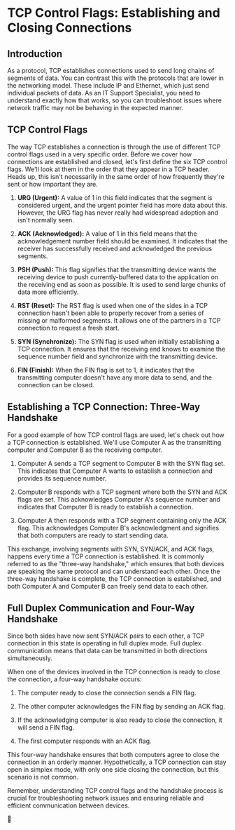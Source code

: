 # TCP Control Flags: Establishing and Closing Connections

## Introduction

As a protocol, TCP establishes connections used to send long chains of segments of data. You can contrast this with the protocols that are lower in the networking model. These include IP and Ethernet, which just send individual packets of data. As an IT Support Specialist, you need to understand exactly how that works, so you can troubleshoot issues where network traffic may not be behaving in the expected manner.

## TCP Control Flags

The way TCP establishes a connection is through the use of different TCP control flags used in a very specific order. Before we cover how connections are established and closed, let's first define the six TCP control flags. We'll look at them in the order that they appear in a TCP header. Heads up, this isn't necessarily in the same order of how frequently they're sent or how important they are.

1. **URG (Urgent):** A value of 1 in this field indicates that the segment is considered urgent, and the urgent pointer field has more data about this. However, the URG flag has never really had widespread adoption and isn't normally seen.

2. **ACK (Acknowledged):** A value of 1 in this field means that the acknowledgement number field should be examined. It indicates that the receiver has successfully received and acknowledged the previous segments.

3. **PSH (Push):** This flag signifies that the transmitting device wants the receiving device to push currently-buffered data to the application on the receiving end as soon as possible. It is used to send large chunks of data more efficiently.

4. **RST (Reset):** The RST flag is used when one of the sides in a TCP connection hasn't been able to properly recover from a series of missing or malformed segments. It allows one of the partners in a TCP connection to request a fresh start.

5. **SYN (Synchronize):** The SYN flag is used when initially establishing a TCP connection. It ensures that the receiving end knows to examine the sequence number field and synchronize with the transmitting device.

6. **FIN (Finish):** When the FIN flag is set to 1, it indicates that the transmitting computer doesn't have any more data to send, and the connection can be closed.

## Establishing a TCP Connection: Three-Way Handshake

For a good example of how TCP control flags are used, let's check out how a TCP connection is established. We'll use Computer A as the transmitting computer and Computer B as the receiving computer.

1. Computer A sends a TCP segment to Computer B with the SYN flag set. This indicates that Computer A wants to establish a connection and provides its sequence number.

2. Computer B responds with a TCP segment where both the SYN and ACK flags are set. This acknowledges Computer A's sequence number and indicates that Computer B is ready to establish a connection.

3. Computer A then responds with a TCP segment containing only the ACK flag. This acknowledges Computer B's acknowledgment and signifies that both computers are ready to start sending data.

This exchange, involving segments with SYN, SYN/ACK, and ACK flags, happens every time a TCP connection is established. It is commonly referred to as the "three-way handshake," which ensures that both devices are speaking the same protocol and can understand each other. Once the three-way handshake is complete, the TCP connection is established, and both Computer A and Computer B can freely send data to each other.

## Full Duplex Communication and Four-Way Handshake

Since both sides have now sent SYN/ACK pairs to each other, a TCP connection in this state is operating in full duplex mode. Full duplex communication means that data can be transmitted in both directions simultaneously.

When one of the devices involved in the TCP connection is ready to close the connection, a four-way handshake occurs:

1. The computer ready to close the connection sends a FIN flag.

2. The other computer acknowledges the FIN flag by sending an ACK flag.

3. If the acknowledging computer is also ready to close the connection, it will send a FIN flag.

4. The first computer responds with an ACK flag.

This four-way handshake ensures that both computers agree to close the connection in an orderly manner. Hypothetically, a TCP connection can stay open in simplex mode, with only one side closing the connection, but this scenario is not common.

Remember, understanding TCP control flags and the handshake process is crucial for troubleshooting network issues and ensuring reliable and efficient communication between devices.

🎉